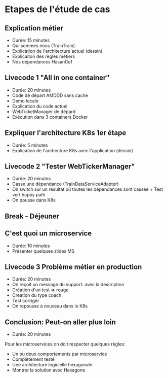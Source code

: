 # Etapes de l'étude de cas

## Explication métier

* Durée: 15 minutes
* Qui sommes nous (TrainTrain)
* Explication de l'architecture actuel (dessin)
* Explicaiton des règles métiers
* Nos dépendances HasanCef

## Livecode 1 "All in one container"

* Durée: 20 minutes
* Code de départ AMDDD sans cache
* Demo locale
* Explication du code actuel
* WebTicketManager de dépard
* Exécution dans 3 containers Docker

## Expliquer l'architecture K8s 1er étape

* Durée: 5 minutes
* Explication de l'archecture K8s avec l'application (dessin)

## Livecode 2 "Tester WebTickerManager"

* Durée: 20 minutes
* Casse une dépendance (TrainDataServiceAdapter)
* On switch sur un résultat où toutes les dépendances sont cassée + Test vert happy path
* On pousse dans K8s

## Break - Déjeuner

## C'est quoi un microservice

* Durée: 10 minutes
* Présenter quelques slides MS

## Livecode 3 Problème métier en production

* Durée: 20 minutes
* On reçoit un message du support: avec la description
* Création d'un test => rouge
* Creation du type coach
* Test corriger
* On repousse à nouveau dans le K8s

## Conclusion: Peut-on aller plus loin

* Durée: 20 minutes

Pour les microservices on doit respecter quelques règles:

* Un ou deux comportements par microservice
* Complètement testé
* Une architecture logicielle hexagonale
* Montrer la solution avec Hexagone